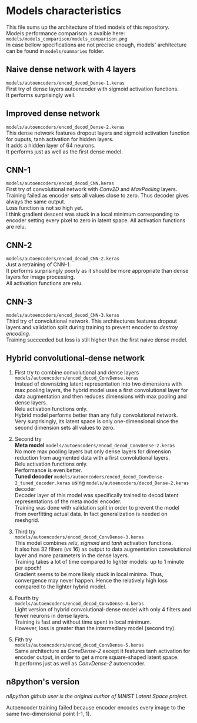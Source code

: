 # Models characteristics  
This file sums up the architecture of tried models of this repository.  
Models performance comparison is avaible here: ``models/models_comparison/models_comparison.png``  
In case bellow specifications are not precise enough, models' architecture can be found in ``models/summaries`` folder.  

## Naive dense network with 4 layers
``models/autoencoders/encod_decod_Dense-1.keras``  
First try of dense layers autoencoder with sigmoid activation functions.  
It performs surprisingly well.  

## Improved dense network
``models/autoencoders/encod_decod_Dense-2.keras``  
This dense network features dropout layers and sigmoid activation function for ouputs, tanh activation for hidden layers.  
It adds a hidden layer of 64 neurons.  
It performs just as well as the first dense model.

## CNN-1
``models/autoencoders/encod_decod_CNN.keras``  
First try of convolutional network with *Conv2D* and *MaxPooling* layers.  
Training failed as encoder sets all values close to zero. Thus decoder gives always the same output.  
Loss function is not so high yet.  
I think gradient descent was stuck in a local minimum corresponding to encoder setting every pixel to zero in latent space. 
All activation functions are relu.  

## CNN-2
``models/autoencoders/encod_decod_CNN-2.keras``  
Just a retraining of CNN-1.  
It performs surprisingly poorly as it should be more appropriate than dense layers for image processing.  
All activation functions are relu.  

## CNN-3
``models/autoencoders/encod_decod_CNN-3.keras``  
Third try of convolutional network.
This architectures features dropout layers and validation split during training to prevent encoder to *destroy encoding*.  
Training succeeded but loss is still higher than the first naive dense model.  

## Hybrid convolutional-dense network
1) First try to combine convolutional and dense layers  
``models/autoencoders/encod_decod_ConvDense.keras``  
Instead of downsizing latent representation into two dimensions with max pooling layers, the hybrid model uses a first convolutional layer for data augmentation and then reduces dimensions with max pooling and dense layers.  
Relu activation functions only.  
Hybrid model performs better than any fully convolutional network.  
Very surprisingly, its latent space is only one-dimensional since the second dimension sets all values to zero.

2) Second try  
**Meta model** ``models/autoencoders/encod_decod_ConvDense-2.keras``  
No more max pooling layers but only dense layers for dimension reduction from augmented data with a first convolutional layers.  
Relu activation functions only.    
Performance is even better.  
**Tuned decoder** ``models/autoencoders/encod_decod_ConvDense-2_tuned_decoder.keras`` using ``models/autoencoders/decod_Dense-2.keras`` decoder  
Decoder layer of this model was specifically trained to decod latent representations of the meta model encoder.  
Training was done with validation split in order to prevent the model from overfitting actual data. In fact generalization is needed on meshgrid. 

3) Third try  
``models/autoencoders/encod_decod_ConvDense-3.keras``  
This model combines *relu*, *sigmoid* and *tanh* activation functions.   
It also has 32 filters (*vs* 16) as output to data augmentation convolutional layer and more parameters in the dense layers.  
Training takes a lot of time compared to lighter models: up to 1 minute per epoch!  
Gradient seems to be more likely stuck in local minima. Thus, convergence may never happen. Hence the relatively high loss compared to the lighter hybrid model.

4) Fourth try  
``models/autoencoders/encod_decod_ConvDense-4.keras``  
Light version of hybrid convolutional-dense model with only 4 filters and fewer neurons in dense layers.  
Training is fast and without time spent in local minimum.  
However, loss is greater than the intermediary model (second try).

5) Fith try  
``models/autoencoders/encod_decod_ConvDense-5.keras``  
Same architecture as *ConvDense-2* except it features tanh activation for encoder output, in order to get a more square-shaped latent space.  
It performs just as well as *ConvDense-2* autoencoder.

## n8python's version
*n8python github user is the original author of MNIST Latent Space project.*  

Autoencoder training failed because encoder encodes every image to the same two-dimensional point (-1, 1).


